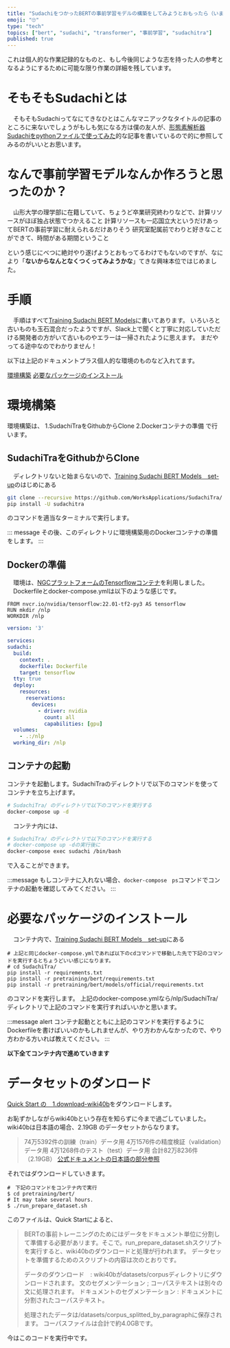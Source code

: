 ```yaml
---
title: "SudachiをつかったBERTの事前学習モデルの構築をしてみようとおもったら（いまやってる途中）"
emoji: "🙄"
type: "tech"
topics: ["bert", "sudachi", "transformer", "事前学習", "sudachitra"]
published: true
---
```


これは個人的な作業記録的なものと、もし今後同じような志を持った人の参考となるようにするために可能な限り作業の詳細を残しています。

# そもそもSudachiとは
　そもそもSudachiってなにてきなひとはこんなマニアックなタイトルの記事のところに来ないでしょうがもしも気になる方は僕の友人が、[形態素解析器Sudachiをpythonファイルで使ってみた](https://zenn.dev/2timesbottle/articles/4c0f3a4ce26797)的な記事を書いているので的に参照してみるのがいいとお思います。
 
# なんで事前学習モデルなんか作ろうと思ったのか？
 　山形大学の理学部に在籍していて、ちょうど卒業研究終わりなどで、計算リソースがほぼ独占状態でつかえること
  計算リソースも一応国立大というだけあってBERTの事前学習に耐えられるだけありそう
  研究室配属前でわりと好きなことができて、時間がある期間ということ
  
  という感じにべつに絶対やり遂げようとおもってるわけでもないのですが、なにより「**ないからなんとなくつくってみようかな**」てきな興味本位ではじめました。
  
# 手順
  
  　手順はすべて[Training Sudachi BERT Models](https://github.com/WorksApplications/SudachiTra/tree/update/pretraining_document/pretraining/bert)に書いてあります。
   いろいろと古いものも玉石混合だったようですが、Slack上で聞くと丁寧に対応していただける開発者の方がいて古いものやエラーは一掃されたように思えます。
   まだやってる途中なのでわかりません！
   
   以下は上記のドキュメントプラス個人的な環境のものなど入れてます。

[環境構築](環境構築)
[必要なパッケージのインストール](必要なパッケージのインストール)
   
# 環境構築

環境構築は、
1.SudachiTraをGithubからClone
2.Dockerコンテナの準備
で行います。

## SudachiTraをGithubからClone

　ディレクトリないと始まらないので、[Training Sudachi BERT Models　set-up](https://github.com/WorksApplications/SudachiTra/tree/update/pretraining_document/pretraining/bert#set-up)のはじめにある

```bash : ターミナル
git clone --recursive https://github.com/WorksApplications/SudachiTra/
pip install -U sudachitra
```

のコマンドを適当なターミナルで実行します。

::: message
その後、このディレクトリに環境構築用のDockerコンテナの準備をします。
:::

## Dockerの準備
 　環境は、[NGCプラットフォームのTensorflowコンテナ](https://catalog.ngc.nvidia.com/orgs/nvidia/containers/tensorflow)を利用しました。
 　Dockerfileとdocker-compose.ymlは以下のような感じです。
  
  ```Dockerfile:SudachiTra/Dockerfile
FROM nvcr.io/nvidia/tensorflow:22.01-tf2-py3 AS tensorflow
RUN mkdir /nlp
WORKDIR /nlp
  ```
  
  ```docker-compose.yml:SudachiTra/docker-compose.yml
  version: '3'

services:
  sudachi:
    build: 
      context: .
      dockerfile: Dockerfile
      target: tensorflow
    tty: true
    deploy:
      resources:
        reservations:
          devices:
            - driver: nvidia
              count: all
              capabilities: [gpu]
    volumes:
      - .:/nlp
    working_dir: /nlp
  ```
  
## コンテナの起動

 コンテナを起動します。SudachiTraのディレクトリで以下のコマンドを使ってコンテナを立ち上げます。
 
 ```bash : bash
 # SudachiTra/ のディレクトリで以下のコマンドを実行する
 docker-compose up -d
 ```
 
 　コンテナ内には、

```bash : bash
# SudachiTra/ のディレクトリで以下のコマンドを実行する
# docker-compose up -dの実行後に
docker-compose exec sudachi /bin/bash
```

で入ることができます。

:::message
もしコンテナに入れない場合、```docker-compose　ps```コマンドでコンテナの起動を確認してみてください。
:::


# 必要なパッケージのインストール
　コンテナ内で、[Training Sudachi BERT Models　set-up](https://github.com/WorksApplications/SudachiTra/tree/update/pretraining_document/pretraining/bert#set-up)にある
 
 ``` bash:bash
 # 上記と同じdocker-compose.ymlであれば以下のcdコマンドで移動した先で下記のコマンドを実行するとちょうどいい感じになります。
 # cd SudachiTra/
 pip install -r requirements.txt
 pip install -r pretraining/bert/requirements.txt
 pip install -r pretraining/bert/models/official/requirements.txt
 ```

のコマンドを実行します。
上記のdocker-compose.ymlなら/nlp/SudachiTra/ディレクトリで上記のコマンドを実行すればいいかと思います。

:::message alert
コンテナ起動とともに上記のコマンドを実行するようにDockerfileを書けばいいのかもしれませんが、やり方わかんなかったので、やり方わかる方いれば教えてください。
:::

**以下全てコンテナ内で進めていきます**


# データセットのダンロード
[Quick Start の　1.download-wiki40b](https://github.com/WorksApplications/SudachiTra/tree/update/pretraining_document/pretraining/bert#1-download-wiki40b)をダウンロードします。

お恥ずかしながらwiki40bという存在を知らずに今まで過ごしていました。wiki40bは日本語の場合、2.19GB
のデータセットからなります。

> 74万5392件の訓練（train）データ用
> 4万1576件の精度検証（validation）データ用
> 4万1268件のテスト（test）データ用
合計82万8236件（2.19GB）
[公式ドキュメントの日本語の部分参照](https://www.tensorflow.org/datasets/catalog/wiki40b#wiki40bja)

それではダウンロードしていきます。

```
#　下記のコマンドをコンテナ内で実行
$ cd pretraining/bert/
# It may take several hours.
$ ./run_prepare_dataset.sh
```

このファイルは、Quick Startによると、
> BERTの事前トレーニングのためにはデータをドキュメント単位に分割して準備する必要があリます。そこで。run_prepare_dataset.shスクリプトを実行すると、wiki40bのダウンロードと処理が行われます。
データセットを準備するためのスクリプトの内容は次のとおりです。
> 
> データのダウンロード　: wiki40bがdatasets/corpusディレクトリにダウンロードされます。
文のセグメンテーション ; コーパステキストは別々の文に処理されます。
ドキュメントのセグメンテーション : ドキュメントに分割されたコーパステキスト。
> 
> 処理されたデータは/datasets/corpus_splitted_by_paragraphに保存されます。
コーパスファイルは合計で約4.0GBです。


 今はこのコードを実行中です。

  